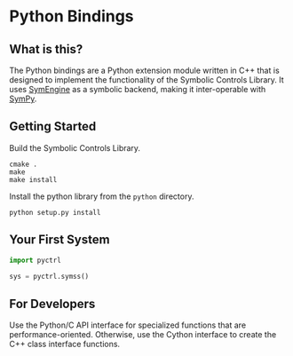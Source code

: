 # Python Bindings

## What is this?

The Python bindings are a Python extension module written in C++ that is
designed to implement the functionality of the Symbolic Controls Library. It
uses [SymEngine](https://github.com/symengine/symengine) as a symbolic backend,
making it inter-operable with [SymPy](http://www.sympy.org/en/index.html).

## Getting Started

Build the Symbolic Controls Library.

```shell
cmake .
make
make install
```

Install the python library from the `python` directory.

```shell
python setup.py install
```

## Your First System

```python
import pyctrl

sys = pyctrl.symss()

```

## For Developers

Use the Python/C API interface for specialized functions that are performance-oriented. Otherwise, use the Cython interface to create the C++ class interface functions.
